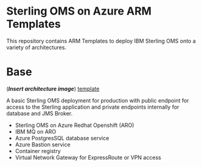 # Sterling OMS on Azure ARM Templates

This repository contains ARM Templates to deploy IBM Sterling OMS onto a variety of architectures.

# Base

(***Insert architecture image***)
[template](./Base)

A basic Sterling OMS deployment for production with public endpoint for access to the Sterling application and private endpoints internally for database and JMS Broker.

- Sterling OMS on Azure Redhat Openshift (ARO) 
- IBM MQ on ARO
- Azure PostgresSQL database service
- Azure Bastion service
- Container registry
- Virtual Network Gateway for ExpressRoute or VPN access